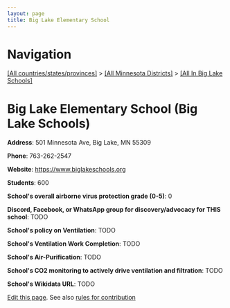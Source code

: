 ```yaml
---
layout: page
title: Big Lake Elementary School
---
```

# Navigation

[[All countries/states/provinces]](../../..) > [[All Minnesota Districts]](../..) > [[All In Big Lake Schools]](..)

# Big Lake Elementary School (Big Lake Schools)

**Address**: 501 Minnesota Ave, Big Lake, MN 55309

**Phone**: 763-262-2547

**Website**: <https://www.biglakeschools.org>

**Students**: 600

**School's overall airborne virus protection grade (0-5)**: 0

**Discord, Facebook, or WhatsApp group for discovery/advocacy for THIS school**: TODO

**School's policy on Ventilation**: TODO

**School's Ventilation Work Completion**: TODO

**School's Air-Purification**: TODO

**School's CO2 monitoring to actively drive ventilation and filtration**: TODO

**School's Wikidata URL**: TODO


[Edit this page](https://github.com/ventilate-schools/MN/edit/main/./Big_Lake_Schools/Big_Lake_Elementary_School.md). See also [rules for contribution](../../../contribution-rules/)